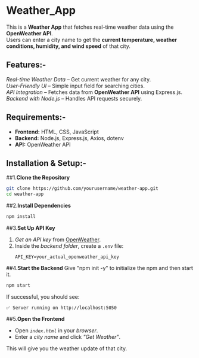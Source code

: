 # Weather_App

This is a **Weather App** that fetches real-time weather data using the **OpenWeather API**.  
Users can enter a city name to get the **current temperature, weather conditions, humidity, and wind speed** of that city.

## Features:-

*Real-time Weather Data* – Get current weather for any city.  
*User-Friendly UI* – Simple input field for searching cities.  
*API Integration* – Fetches data from **OpenWeather API** using Express.js.  
*Backend with Node.js* – Handles API requests securely.  


## Requirements:-

- **Frontend:** HTML, CSS, JavaScript  
- **Backend:** Node.js, Express.js, Axios, dotenv  
- **API:** OpenWeather API  


## Installation & Setup:-

##1.**Clone the Repository**
```sh
git clone https://github.com/yourusername/weather-app.git
cd weather-app
```

##2.**Install Dependencies**
```sh
npm install
```

##3.**Set Up API Key**
1. *Get an API key* from [OpenWeather](https://home.openweathermap.org/api_keys).  
2. Inside the *backend folder*, create a `.env` file:
   ```
   API_KEY=your_actual_openweather_api_key
   ```

##4.**Start the Backend**
Give "npm init -y" to initialize the npm and then start it.
```sh
npm start
```
If successful, you should see:
```
✅ Server running on http://localhost:5050
```

##5.**Open the Frontend**
- Open *`index.html`* in your *browser*.
- Enter a *city name* and click *"Get Weather"*.

This will give you the weather update of that city.
